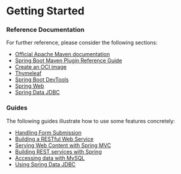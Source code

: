 # Getting Started

### Reference Documentation
For further reference, please consider the following sections:

* [Official Apache Maven documentation](https://maven.apache.org/guides/index.html)
* [Spring Boot Maven Plugin Reference Guide](https://docs.spring.io/spring-boot/docs/3.1.5/maven-plugin/reference/html/)
* [Create an OCI image](https://docs.spring.io/spring-boot/docs/3.1.5/maven-plugin/reference/html/#build-image)
* [Thymeleaf](https://docs.spring.io/spring-boot/docs/3.1.5/reference/htmlsingle/index.html#web.servlet.spring-mvc.template-engines)
* [Spring Boot DevTools](https://docs.spring.io/spring-boot/docs/3.1.5/reference/htmlsingle/index.html#using.devtools)
* [Spring Web](https://docs.spring.io/spring-boot/docs/3.1.5/reference/htmlsingle/index.html#web)
* [Spring Data JDBC](https://docs.spring.io/spring-boot/docs/3.1.5/reference/htmlsingle/index.html#data.sql.jdbc)

### Guides
The following guides illustrate how to use some features concretely:

* [Handling Form Submission](https://spring.io/guides/gs/handling-form-submission/)
* [Building a RESTful Web Service](https://spring.io/guides/gs/rest-service/)
* [Serving Web Content with Spring MVC](https://spring.io/guides/gs/serving-web-content/)
* [Building REST services with Spring](https://spring.io/guides/tutorials/rest/)
* [Accessing data with MySQL](https://spring.io/guides/gs/accessing-data-mysql/)
* [Using Spring Data JDBC](https://github.com/spring-projects/spring-data-examples/tree/master/jdbc/basics)

